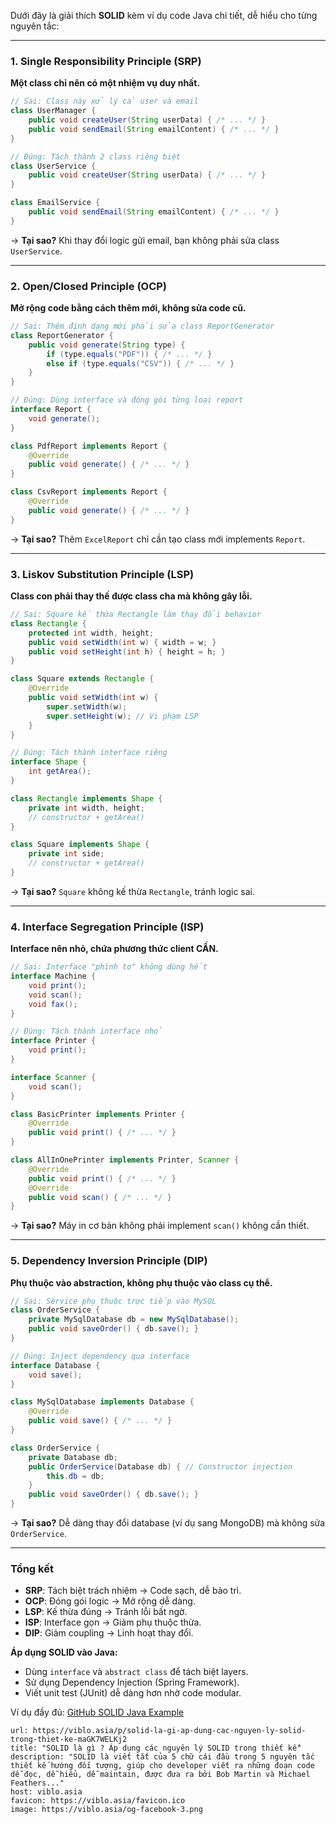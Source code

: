 Dưới đây là giải thích **SOLID** kèm ví dụ code Java chi tiết, dễ hiểu cho từng nguyên tắc:

---

### **1. Single Responsibility Principle (SRP)**  
**Một class chỉ nên có một nhiệm vụ duy nhất.**  
```java
// Sai: Class này xử lý cả user và email
class UserManager {
    public void createUser(String userData) { /* ... */ }
    public void sendEmail(String emailContent) { /* ... */ }
}

// Đúng: Tách thành 2 class riêng biệt
class UserService {
    public void createUser(String userData) { /* ... */ }
}

class EmailService {
    public void sendEmail(String emailContent) { /* ... */ }
}
```
→ **Tại sao?** Khi thay đổi logic gửi email, bạn không phải sửa class `UserService`.

---

### **2. Open/Closed Principle (OCP)**  
**Mở rộng code bằng cách thêm mới, không sửa code cũ.**  
```java
// Sai: Thêm định dạng mới phải sửa class ReportGenerator
class ReportGenerator {
    public void generate(String type) {
        if (type.equals("PDF")) { /* ... */ }
        else if (type.equals("CSV")) { /* ... */ }
    }
}

// Đúng: Dùng interface và đóng gói từng loại report
interface Report {
    void generate();
}

class PdfReport implements Report {
    @Override
    public void generate() { /* ... */ }
}

class CsvReport implements Report {
    @Override
    public void generate() { /* ... */ }
}
```
→ **Tại sao?** Thêm `ExcelReport` chỉ cần tạo class mới implements `Report`.

---

### **3. Liskov Substitution Principle (LSP)**  
**Class con phải thay thế được class cha mà không gây lỗi.**  
```java
// Sai: Square kế thừa Rectangle làm thay đổi behavior
class Rectangle {
    protected int width, height;
    public void setWidth(int w) { width = w; }
    public void setHeight(int h) { height = h; }
}

class Square extends Rectangle {
    @Override
    public void setWidth(int w) {
        super.setWidth(w);
        super.setHeight(w); // Vi phạm LSP
    }
}

// Đúng: Tách thành interface riêng
interface Shape {
    int getArea();
}

class Rectangle implements Shape {
    private int width, height;
    // constructor + getArea()
}

class Square implements Shape {
    private int side;
    // constructor + getArea()
}
```
→ **Tại sao?** `Square` không kế thừa `Rectangle`, tránh logic sai.

---

### **4. Interface Segregation Principle (ISP)**  
**Interface nên nhỏ, chứa phương thức client CẦN.**  
```java
// Sai: Interface "phình to" không dùng hết
interface Machine {
    void print();
    void scan();
    void fax();
}

// Đúng: Tách thành interface nhỏ
interface Printer {
    void print();
}

interface Scanner {
    void scan();
}

class BasicPrinter implements Printer {
    @Override
    public void print() { /* ... */ }
}

class AllInOnePrinter implements Printer, Scanner {
    @Override
    public void print() { /* ... */ }
    @Override
    public void scan() { /* ... */ }
}
```
→ **Tại sao?** Máy in cơ bản không phải implement `scan()` không cần thiết.

---

### **5. Dependency Inversion Principle (DIP)**  
**Phụ thuộc vào abstraction, không phụ thuộc vào class cụ thể.**  
```java
// Sai: Service phụ thuộc trực tiếp vào MySQL
class OrderService {
    private MySqlDatabase db = new MySqlDatabase(); 
    public void saveOrder() { db.save(); }
}

// Đúng: Inject dependency qua interface
interface Database {
    void save();
}

class MySqlDatabase implements Database {
    @Override
    public void save() { /* ... */ }
}

class OrderService {
    private Database db;
    public OrderService(Database db) { // Constructor injection
        this.db = db;
    }
    public void saveOrder() { db.save(); }
}
```
→ **Tại sao?** Dễ dàng thay đổi database (ví dụ sang MongoDB) mà không sửa `OrderService`.

---

### **Tổng kết**  
- **SRP**: Tách biệt trách nhiệm → Code sạch, dễ bảo trì.  
- **OCP**: Đóng gói logic → Mở rộng dễ dàng.  
- **LSP**: Kế thừa đúng → Tránh lỗi bất ngờ.  
- **ISP**: Interface gọn → Giảm phụ thuộc thừa.  
- **DIP**: Giảm coupling → Linh hoạt thay đổi.  

**Áp dụng SOLID vào Java:**  
- Dùng `interface` và `abstract class` để tách biệt layers.  
- Sử dụng Dependency Injection (Spring Framework).  
- Viết unit test (JUnit) dễ dàng hơn nhờ code modular.  

Ví dụ đầy đủ: [GitHub SOLID Java Example](https://github.com/example/solid-java)


```cardlink
url: https://viblo.asia/p/solid-la-gi-ap-dung-cac-nguyen-ly-solid-trong-thiet-ke-maGK7WELKj2
title: "SOLID là gì ? Áp dụng các nguyên lý SOLID trong thiết kế"
description: "SOLID là viết tắt của 5 chữ cái đầu trong 5 nguyên tắc thiết kế hướng đối tượng, giúp cho developer viết ra những đoạn code dễ đọc, dễ hiểu, dễ maintain, được đưa ra bởi Bob Martin và Michael Feathers..."
host: viblo.asia
favicon: https://viblo.asia/favicon.ico
image: https://viblo.asia/og-facebook-3.png
```
